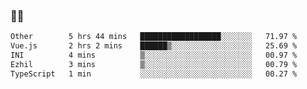 ### 👨‍💻

<!--START_SECTION:waka-->

```txt
Other        5 hrs 44 mins   ██████████████████░░░░░░░   71.97 %
Vue.js       2 hrs 2 mins    ██████▒░░░░░░░░░░░░░░░░░░   25.69 %
INI          4 mins          ▒░░░░░░░░░░░░░░░░░░░░░░░░   00.97 %
Ezhil        3 mins          ▒░░░░░░░░░░░░░░░░░░░░░░░░   00.79 %
TypeScript   1 min           ░░░░░░░░░░░░░░░░░░░░░░░░░   00.27 %
```

<!--END_SECTION:waka-->
